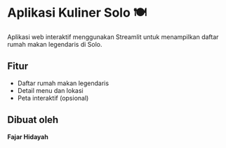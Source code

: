 # Aplikasi Kuliner Solo 🍽️

Aplikasi web interaktif menggunakan Streamlit untuk menampilkan daftar rumah makan legendaris di Solo.

## Fitur
- Daftar rumah makan legendaris
- Detail menu dan lokasi
- Peta interaktif (opsional)

## Dibuat oleh
**Fajar Hidayah**
